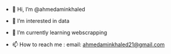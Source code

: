 - 👋 Hi, I’m @ahmedaminkhaled
- 👀 I’m interested in data
- 🌱 I’m currently learning webscrapping

- 📫 How to reach me : email: ahmedaminkhaled21@gmail.com
  


<!---
ahmedaminkhaled/ahmedaminkhaled is a ✨ special ✨ repository because its `README.md` (this file) appears on your GitHub profile.
You can click the Preview link to take a look at your changes.
--->
